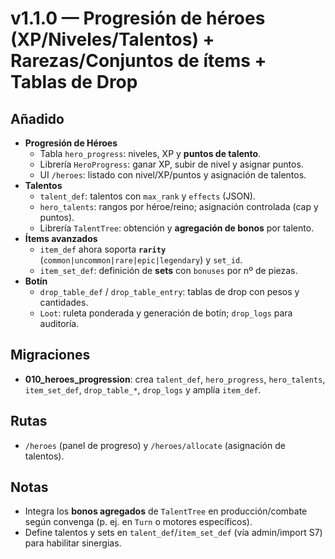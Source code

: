 # v1.1.0 — Progresión de héroes (XP/Niveles/Talentos) + Rarezas/Conjuntos de ítems + Tablas de Drop

## Añadido
- **Progresión de Héroes**
  - Tabla `hero_progress`: niveles, XP y **puntos de talento**.
  - Librería `HeroProgress`: ganar XP, subir de nivel y asignar puntos.
  - UI `/heroes`: listado con nivel/XP/puntos y asignación de talentos.
- **Talentos**
  - `talent_def`: talentos con `max_rank` y `effects` (JSON).
  - `hero_talents`: rangos por héroe/reino; asignación controlada (cap y puntos).
  - Librería `TalentTree`: obtención y **agregación de bonos** por talento.
- **Ítems avanzados**
  - `item_def` ahora soporta **`rarity`** (`common|uncommon|rare|epic|legendary`) y `set_id`.
  - `item_set_def`: definición de **sets** con `bonuses` por nº de piezas.
- **Botín**
  - `drop_table_def` / `drop_table_entry`: tablas de drop con pesos y cantidades.
  - `Loot`: ruleta ponderada y generación de botín; `drop_logs` para auditoría.

## Migraciones
- **010_heroes_progression**: crea `talent_def`, `hero_progress`, `hero_talents`, `item_set_def`, `drop_table_*`, `drop_logs` y amplía `item_def`.

## Rutas
- `/heroes` (panel de progreso) y `/heroes/allocate` (asignación de talentos).

## Notas
- Integra los **bonos agregados** de `TalentTree` en producción/combate según convenga (p. ej. en `Turn` o motores específicos).
- Define talentos y sets en `talent_def`/`item_set_def` (vía admin/import S7) para habilitar sinergias.
